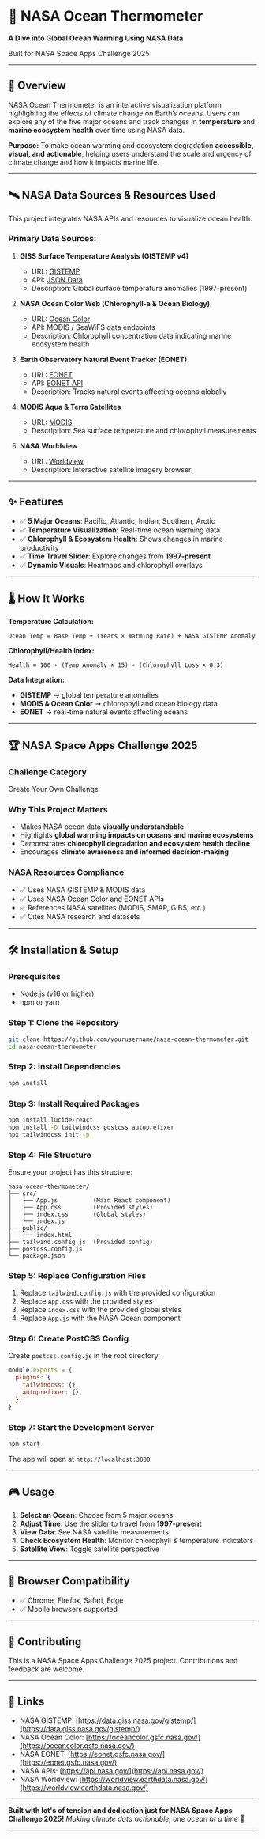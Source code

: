 
# 🌊 NASA Ocean Thermometer

**A Dive into Global Ocean Warming Using NASA Data**

Built for NASA Space Apps Challenge 2025

---

## 🚀 Overview

NASA Ocean Thermometer is an interactive visualization platform highlighting the effects of climate change on Earth’s oceans. Users can explore any of the five major oceans and track changes in **temperature** and **marine ecosystem health** over time using NASA data.

**Purpose:** To make ocean warming and ecosystem degradation **accessible, visual, and actionable**, helping users understand the scale and urgency of climate change and how it impacts marine life.

---

## 🛰️ NASA Data Sources & Resources Used

This project integrates NASA APIs and resources to visualize ocean health:

### Primary Data Sources:

1. **GISS Surface Temperature Analysis (GISTEMP v4)**

   * URL: [GISTEMP](https://data.giss.nasa.gov/gistemp/)
   * API: [JSON Data](https://data.giss.nasa.gov/gistemp/tabledata_v4/GLB.Ts+dSST.json)
   * Description: Global surface temperature anomalies (1997-present)

2. **NASA Ocean Color Web (Chlorophyll-a & Ocean Biology)**

   * URL: [Ocean Color](https://oceancolor.gsfc.nasa.gov/)
   * API: MODIS / SeaWiFS data endpoints
   * Description: Chlorophyll concentration data indicating marine ecosystem health

3. **Earth Observatory Natural Event Tracker (EONET)**

   * URL: [EONET](https://eonet.gsfc.nasa.gov/)
   * API: [EONET API](https://eonet.gsfc.nasa.gov/api/v3/events)
   * Description: Tracks natural events affecting oceans globally

4. **MODIS Aqua & Terra Satellites**

   * URL: [MODIS](https://modis.gsfc.nasa.gov/)
   * Description: Sea surface temperature and chlorophyll measurements

5. **NASA Worldview**

   * URL: [Worldview](https://worldview.earthdata.nasa.gov/)
   * Description: Interactive satellite imagery browser

---

## ✨ Features

* ✅ **5 Major Oceans**: Pacific, Atlantic, Indian, Southern, Arctic
* ✅ **Temperature Visualization**: Real-time ocean warming data
* ✅ **Chlorophyll & Ecosystem Health**: Shows changes in marine productivity
* ✅ **Time Travel Slider**: Explore changes from **1997-present**
* ✅ **Dynamic Visuals**: Heatmaps and chlorophyll overlays

---

## 🌡️ How It Works

**Temperature Calculation:**

```
Ocean Temp = Base Temp + (Years × Warming Rate) + NASA GISTEMP Anomaly
```

**Chlorophyll/Health Index:**

```
Health = 100 - (Temp Anomaly × 15) - (Chlorophyll Loss × 0.3)
```

**Data Integration:**

* **GISTEMP** → global temperature anomalies
* **MODIS & Ocean Color** → chlorophyll and ocean biology data
* **EONET** → real-time natural events affecting oceans

---

## 🏆 NASA Space Apps Challenge 2025

### Challenge Category

Create Your Own Challenge

### Why This Project Matters

* Makes NASA ocean data **visually understandable**
* Highlights **global warming impacts on oceans and marine ecosystems**
* Demonstrates **chlorophyll degradation and ecosystem health decline**
* Encourages **climate awareness and informed decision-making**

### NASA Resources Compliance

* ✅ Uses NASA GISTEMP & MODIS data
* ✅ Uses NASA Ocean Color and EONET APIs
* ✅ References NASA satellites (MODIS, SMAP, GIBS, etc.)
* ✅ Cites NASA research and datasets

---

## 🛠️ Installation & Setup

### Prerequisites

* Node.js (v16 or higher)
* npm or yarn

### Step 1: Clone the Repository

```bash
git clone https://github.com/yourusername/nasa-ocean-thermometer.git
cd nasa-ocean-thermometer
```

### Step 2: Install Dependencies

```bash
npm install
```

### Step 3: Install Required Packages

```bash
npm install lucide-react
npm install -D tailwindcss postcss autoprefixer
npx tailwindcss init -p
```

### Step 4: File Structure

Ensure your project has this structure:

```
nasa-ocean-thermometer/
├── src/
│   ├── App.js          (Main React component)
│   ├── App.css         (Provided styles)
│   ├── index.css       (Global styles)
│   └── index.js
├── public/
│   └── index.html
├── tailwind.config.js  (Provided config)
├── postcss.config.js
└── package.json
```

### Step 5: Replace Configuration Files

1. Replace `tailwind.config.js` with the provided configuration
2. Replace `App.css` with the provided styles
3. Replace `index.css` with the provided global styles
4. Replace `App.js` with the NASA Ocean component

### Step 6: Create PostCSS Config

Create `postcss.config.js` in the root directory:

```javascript
module.exports = {
  plugins: {
    tailwindcss: {},
    autoprefixer: {},
  },
}
```

### Step 7: Start the Development Server

```bash
npm start
```

The app will open at `http://localhost:3000`

---

## 🎮 Usage

1. **Select an Ocean**: Choose from 5 major oceans
2. **Adjust Time**: Use the slider to travel from **1997-present**
3. **View Data**: See NASA satellite measurements
4. **Check Ecosystem Health**: Monitor chlorophyll & temperature indicators
5. **Satellite View**: Toggle satellite perspective

---

## 📱 Browser Compatibility

* ✅ Chrome, Firefox, Safari, Edge
* ✅ Mobile browsers supported

---

## 🤝 Contributing

This is a NASA Space Apps Challenge 2025 project. Contributions and feedback are welcome.

---

## 🔗 Links

* NASA GISTEMP: [https://data.giss.nasa.gov/gistemp/](https://data.giss.nasa.gov/gistemp/)
* NASA Ocean Color: [https://oceancolor.gsfc.nasa.gov/](https://oceancolor.gsfc.nasa.gov/)
* NASA EONET: [https://eonet.gsfc.nasa.gov/](https://eonet.gsfc.nasa.gov/)
* NASA APIs: [https://api.nasa.gov/](https://api.nasa.gov/)
* NASA Worldview: [https://worldview.earthdata.nasa.gov/](https://worldview.earthdata.nasa.gov/)

---

**Built with lot's of tension and dedication just for NASA Space Apps Challenge 2025!**
*Making climate data actionable, one ocean at a time* 🌊

---
